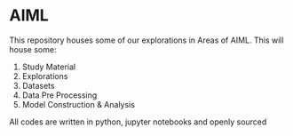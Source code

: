 # AIML 

This repository houses some of our explorations in Areas of AIML. This will house some: 
1. Study Material
2. Explorations
3. Datasets
4. Data Pre Processing
5. Model Construction & Analysis

All codes are written in python, jupyter notebooks and openly sourced
